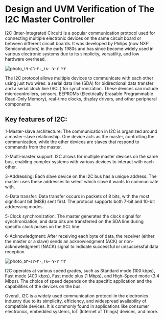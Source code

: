 # Design and UVM Verification of The I2C Master Controller
I2C (Inter-Integrated Circuit) is a popular communication protocol used for connecting multiple electronic devices on the same circuit board or between different circuit boards. It was developed by Philips (now NXP Semiconductors) in the early 1980s and has since become widely used in various electronic systems due to its simplicity, versatility, and low hardware overhead.

![photo_٢٠٢٣-٠٧-١٨_٢٠-٥٦-١٩](https://github.com/Youssefmdany/Design-and-UVM-Verification-of-The-I2C-Master_Controller/assets/110913003/ce6d939b-dc19-45a9-84b9-54a9f56893d5)


The I2C protocol allows multiple devices to communicate with each other using just two wires: a serial data line (SDA) for bidirectional data transfer and a serial clock line (SCL) for synchronization. These devices can include microcontrollers, sensors, EEPROMs (Electrically Erasable Programmable Read-Only Memory), real-time clocks, display drivers, and other peripheral components.

## Key features of I2C:

1-Master-slave architecture: The communication in I2C is organized around a master-slave relationship. One device acts as the master, controlling the communication, while the other devices are slaves that respond to commands from the master.

2-Multi-master support: I2C allows for multiple master devices on the same bus, enabling complex systems with various devices to interact with each other.

3-Addressing: Each slave device on the I2C bus has a unique address. The master uses these addresses to select which slave it wants to communicate with.

4-Data transfer: Data transfer occurs in packets of 8 bits, with the most significant bit (MSB) sent first. The protocol supports both 7-bit and 10-bit addressing modes.

5-Clock synchronization: The master generates the clock signal for synchronization, and data bits are transferred on the SDA line during specific clock pulses on the SCL line.

6-Acknowledgment: After receiving each byte of data, the receiver (either the master or a slave) sends an acknowledgment (ACK) or non-acknowledgment (NACK) signal to indicate successful or unsuccessful data reception.

![photo_٢٠٢٣-٠٧-١٨_٢٠-٤٢-٥٣](https://github.com/Youssefmdany/Design-and-UVM-Verification-of-The-I2C-Master_Controller/assets/110913003/064ac168-48dd-4d32-a665-f1d9616f9aef)

I2C operates at various speed grades, such as Standard mode (100 kbps), Fast mode (400 kbps), Fast mode plus (1 Mbps), and High-Speed mode (3.4 Mbps). The choice of speed depends on the specific application and the capabilities of the devices on the bus.

Overall, I2C is a widely used communication protocol in the electronics industry due to its simplicity, efficiency, and widespread availability of compatible devices. It is commonly found in applications like consumer electronics, embedded systems, IoT (Internet of Things) devices, and more.

